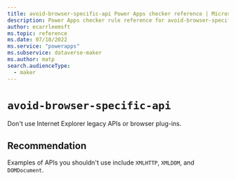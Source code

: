 ```yaml
---
title: avoid-browser-specific-api Power Apps checker reference | Microsoft Docs
description: Power Apps checker rule reference for avoid-browser-specific-api.
author: ecarrleemsft
ms.topic: reference
ms.date: 07/18/2022
ms.service: "powerapps"
ms.subservice: dataverse-maker
ms.author: matp
search.audienceType: 
  - maker
---
```

# `avoid-browser-specific-api`

Don't use Internet Explorer legacy APIs or browser plug-ins.

## Recommendation
Examples of APIs you shouldn't use include `XMLHTTP`, `XMLDOM`, and `DOMDocument`. 
